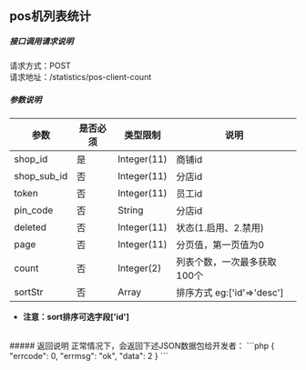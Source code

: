 ## __pos机列表统计__
##### 接口调用请求说明
请求方式：POST
<br  />
请求地址：/statistics/pos-client-count
<br  />
##### 参数说明
| 参数 | 是否必须 | 类型限制 | 说明 |
| -- | -- | -- | -- |
| shop_id|是|Integer(11)|商铺id|
| shop_sub_id|否|Integer(11)|分店id|
| token|否|Integer(11)|员工id|
| pin_code|否|String|分店id|
| deleted|否|Integer(11)|状态(1.启用、2.禁用)|
| page | 否 | Integer(11) | 分页值，第一页值为0 |
| count | 否 | Integer(2) | 列表个数，一次最多获取100个 |
| sortStr | 否 | Array | 排序方式 eg:['id'=>'desc'] |
* **注意：sort排序可选字段['id']**

<br  />
##### 返回说明
正常情况下，会返回下述JSON数据包给开发者：
```php
{
    "errcode": 0,
    "errmsg": "ok",
    "data": 2
}
```
<br  />
